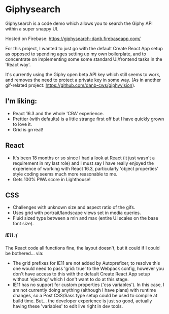 # Giphysearch

Giphysearch is a code demo which allows you to search the Giphy API within a super snappy UI.

Hosted on Firebase: https://giphysearch-danb.firebaseapp.com/

For this project, I wanted to just go with the default Create React App setup as opposed to spending ages setting up my own boilerplate, and to concentrate on implementing some some standard UI/frontend tasks in the 'React way'.  

It's currently using the Giphy open beta API key which still seems to work, and removes the need to protect a private key in some way.
(As in another gif-related project: https://github.com/danb-cws/giphyvision).


## I'm liking:

- React 16.3 and the whole 'CRA' experience.
- Prettier (with defaults) is a little strange first off but I have quickly grown to love it.
- Grid is grrreat!

## React

- It's been 18 months or so since I had a look at React (it just wasn't a requirement in my last role) and I must say I have really enjoyed the experience of working with React 16.3, particularly 'object properties' style coding seems much more reasonable to me.
- Gets 100% PWA score in Lighthouse!

## CSS

- Challenges with unknown size and aspect ratio of the gifs.
- Uses grid with portrait/landscape views set in media queries.
- Fluid sized type between a min and max (entire UI scales on the base font size).

##### IE11 :(

The React code all functions fine, the layout doesn't, but it could if I could be bothered... via:

- The grid prefixes for IE11 are not added by Autoprefixer, to resolve this one would need to pass 'grid: true' to
  the Webpack config, however you don't have access to this with the default Create React App setup without 'ejecting'
  which I don't want to do at this stage.
- IE11 has no support for custom properties ('css variables'). In this case, I am not currently doing anything (although
  I have plans) with runtime changes, so a Post CSS/Sass type setup could be used to compile at build time. But... the developer experience is just so good, actually having these 'variables' to edit live right in dev tools.
